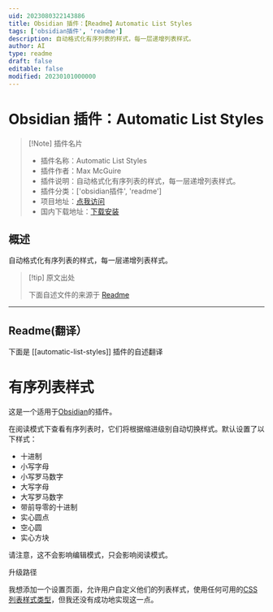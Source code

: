 ```yaml
---
uid: 2023080322143886
title: Obsidian 插件：【Readme】Automatic List Styles
tags: ['obsidian插件', 'readme']
description: 自动格式化有序列表的样式，每一层递增列表样式。
author: AI
type: readme
draft: false
editable: false
modified: 20230101000000
---
```


# Obsidian 插件：Automatic List Styles

> [!Note] 插件名片
> - 插件名称：Automatic List Styles
> - 插件作者：Max McGuire
> - 插件说明：自动格式化有序列表的样式，每一层递增列表样式。
> - 插件分类：['obsidian插件', 'readme']
> - 项目地址：[点我访问](https://github.com/WiseGuru/obsidian-automatic-list-styles)
> - 国内下载地址：[下载安装](https://pkmer.cn/products/plugin/pluginMarket/?automatic-list-styles)

## 概述

自动格式化有序列表的样式，每一层递增列表样式。



> [!tip] 原文出处
> 
>下面自述文件的来源于 [Readme](https://ghproxy.net/https://raw.githubusercontent.com/WiseGuru/obsidian-automatic-list-styles/main/README.md)
> 

---

## Readme(翻译）

下面是 [[automatic-list-styles]] 插件的自述翻译


# 有序列表样式

这是一个适用于[Obsidian](https://obsidian.md)的插件。

在阅读模式下查看有序列表时，它们将根据缩进级别自动切换样式。默认设置了以下样式：

- 十进制
- 小写字母
- 小写罗马数字
- 大写字母
- 大写罗马数字
- 带前导零的十进制
- 实心圆点
- 空心圆
- 实心方块

请注意，这不会影响编辑模式，只会影响阅读模式。

升级路径

我想添加一个设置页面，允许用户自定义他们的列表样式，使用任何可用的[CSS列表样式类型](https://developer.mozilla.org/en-US/docs/Web/CSS/list-style-type)，但我还没有成功地实现这一点。




